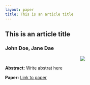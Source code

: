 ```yaml
---
layout: paper
title: This is an article title
---
```


## This is an article title

### John Doe, Jane Dae

<div align="center"><img class="img-responsive" src="{{ "/assets/papers/nature560.png" | prepend: site.baseurl }}"></div>

**Abstract:** Write abstrat here

**Paper:** [Link to paper](paperlink)
